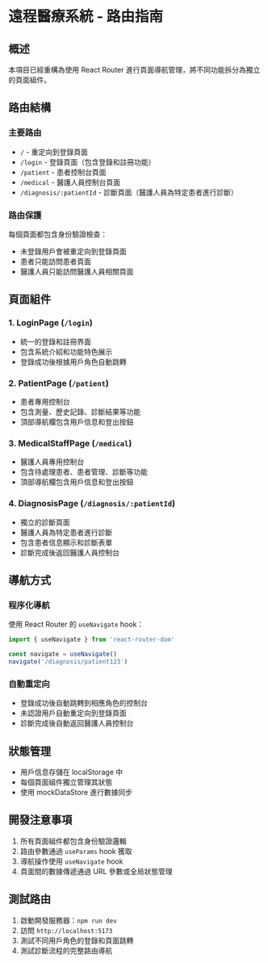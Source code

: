 # 遠程醫療系統 - 路由指南

## 概述
本項目已經重構為使用 React Router 進行頁面導航管理，將不同功能拆分為獨立的頁面組件。

## 路由結構

### 主要路由
- `/` - 重定向到登錄頁面
- `/login` - 登錄頁面（包含登錄和註冊功能）
- `/patient` - 患者控制台頁面
- `/medical` - 醫護人員控制台頁面
- `/diagnosis/:patientId` - 診斷頁面（醫護人員為特定患者進行診斷）

### 路由保護
每個頁面都包含身份驗證檢查：
- 未登錄用戶會被重定向到登錄頁面
- 患者只能訪問患者頁面
- 醫護人員只能訪問醫護人員相關頁面

## 頁面組件

### 1. LoginPage (`/login`)
- 統一的登錄和註冊界面
- 包含系統介紹和功能特色展示
- 登錄成功後根據用戶角色自動跳轉

### 2. PatientPage (`/patient`)
- 患者專用控制台
- 包含測量、歷史記錄、診斷結果等功能
- 頂部導航欄包含用戶信息和登出按鈕

### 3. MedicalStaffPage (`/medical`)
- 醫護人員專用控制台
- 包含待處理患者、患者管理、診斷等功能
- 頂部導航欄包含用戶信息和登出按鈕

### 4. DiagnosisPage (`/diagnosis/:patientId`)
- 獨立的診斷頁面
- 醫護人員為特定患者進行診斷
- 包含患者信息顯示和診斷表單
- 診斷完成後返回醫護人員控制台

## 導航方式

### 程序化導航
使用 React Router 的 `useNavigate` hook：
```javascript
import { useNavigate } from 'react-router-dom'

const navigate = useNavigate()
navigate('/diagnosis/patient123')
```

### 自動重定向
- 登錄成功後自動跳轉到相應角色的控制台
- 未認證用戶自動重定向到登錄頁面
- 診斷完成後自動返回醫護人員控制台

## 狀態管理
- 用戶信息存儲在 localStorage 中
- 每個頁面組件獨立管理其狀態
- 使用 mockDataStore 進行數據同步

## 開發注意事項
1. 所有頁面組件都包含身份驗證邏輯
2. 路由參數通過 `useParams` hook 獲取
3. 導航操作使用 `useNavigate` hook
4. 頁面間的數據傳遞通過 URL 參數或全局狀態管理

## 測試路由
1. 啟動開發服務器：`npm run dev`
2. 訪問 `http://localhost:5173`
3. 測試不同用戶角色的登錄和頁面跳轉
4. 測試診斷流程的完整路由導航 
